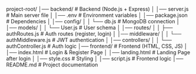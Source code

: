 project-root/
│── backend/               # Backend (Node.js + Express)
│   │── server.js          # Main server file
│   │── .env               # Environment variables
│   │── package.json       # Dependencies
│   │── config/
│   │   └── db.js          # MongoDB connection
│   │── models/
│   │   └── User.js        # User schema
│   │── routes/
│   │   ├── authRoutes.js  # Auth routes (register, login)
│   │── middleware/
│   │   └── authMiddleware.js # JWT authentication
│   │── controllers/
│   │   └── authController.js # Auth logic
│── frontend/              # Frontend (HTML, CSS, JS)
│   │── index.html         # Login & Register Page
│   │── landing.html       # Landing Page after login
│   │── style.css          # Styling
│   │── script.js          # Frontend logic
│── README.md              # Project documentation









